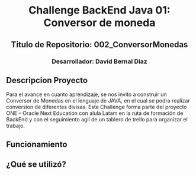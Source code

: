 <h1 align="center"> Challenge BackEnd Java 01: Conversor de moneda </h1>
<h2 align="center"  >Titulo de Repositorio: 002_ConversorMonedas</h2> 
<h3 align="center"> Desarrollador: David Bernal Diaz</h3>

##  Descripcion Proyecto
Para el avance en cuanto aprendizaje, se nos invito a construir un Conversor de Monedas en el lenguaje de JAVA, en el cual se podra realizar conversion de diferentes divisas.
Este Challenge forma parte del proyecto ONE – Oracle Next Education con alula Latam en la ruta de formación de BackEnd y con el seguimiento agil de un tablero de trello para organizar el trabajo.

## Funcionamiento

### <h2>¿Qué se utilizó? </h2>

